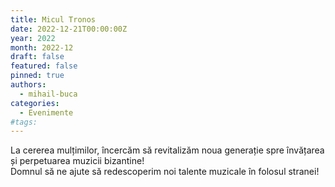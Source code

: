```yaml
---
title: Micul Tronos
date: 2022-12-21T00:00:00Z
year: 2022
month: 2022-12
draft: false
featured: false
pinned: true
authors:
  - mihail-buca
categories:
  - Evenimente
#tags:
---
```

La cererea mulțimilor, încercăm să revitalizăm noua generație spre învățarea și perpetuarea muzicii bizantine!  
Domnul să ne ajute să redescoperim noi talente muzicale în folosul stranei!
